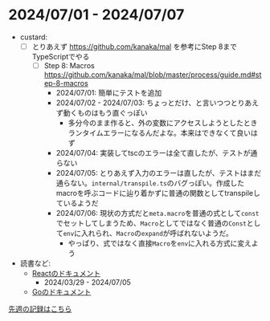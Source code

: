 # 2024/07/01 - 2024/07/07

- custard:
    - [ ] とりあえず <https://github.com/kanaka/mal> を参考にStep 8までTypeScriptでやる
        - [ ] Step 8: Macros <https://github.com/kanaka/mal/blob/master/process/guide.md#step-8-macros>
            - 2024/07/01: 簡単にテストを追加
            - 2024/07/02 - 2024/07/03: ちょっとだけ、と言いつつとりあえず動くものはもう直ぐっぽい
                - 多分今のまま作ると、外の変数にアクセスしようとしたときランタイムエラーになるんだよな。本来はできなくて良いはず
            - 2024/07/04: 実装してtscのエラーは全て直したが、テストが通らない
            - 2024/07/05: とりあえず入力のエラーは直したが、テストはまだ通らない。`internal/transpile.ts`のバグっぽい。作成したmacroを呼ぶコードに辿り着かずに普通の関数としてtranspileしているようだ
            - 2024/07/06: 現状の方式だと`meta.macro`を普通の式として`const`でセットしてしまうため、`Macro`としてではなく普通の`Const`として`env`に入れられ、`Macro`の`expand`が呼ばれないようだ。
                - やっぱり、式ではなく直接`Macro`を`env`に入れる方式に変えよう
- 読書など:
    - [Reactのドキュメント](https://ja.react.dev/learn)
        - 2024/03/29 - 2024/07/05
    - [Goのドキュメント](https://go.dev/doc/)

[先週の記録はこちら](https://github.com/igrep/daily-commits/blob/b0683ad9fd155650ce9256467c673c64adcf9f3e/yesterday.md)
